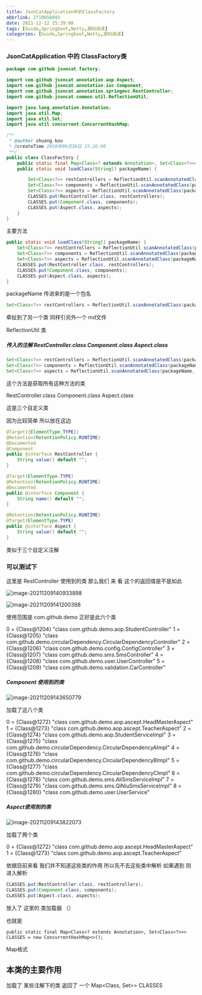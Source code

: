 ```yaml
---
title: JsonCatApplication中的ClassFactory
abbrlink: 2719058893
date: 2021-12-12 15:39:08
tags: [Guide,Springboot,Netty,源码阅读]
categories: [Guide,Springboot,Netty,源码阅读]
---
```



### JsonCatApplication   中的 ClassFactory类

```Java
package com.github.jsoncat.factory;

import com.github.jsoncat.annotation.aop.Aspect;
import com.github.jsoncat.annotation.ioc.Component;
import com.github.jsoncat.annotation.springmvc.RestController;
import com.github.jsoncat.common.util.ReflectionUtil;

import java.lang.annotation.Annotation;
import java.util.Map;
import java.util.Set;
import java.util.concurrent.ConcurrentHashMap;

/**
 * @author shuang.kou
 * @createTime 2020年09月30日 15:26:00
 **/
public class ClassFactory {
    public static final Map<Class<? extends Annotation>, Set<Class<?>>> CLASSES = new ConcurrentHashMap<>();
    public static void loadClass(String[] packageName) {

        Set<Class<?>> restControllers = ReflectionUtil.scanAnnotatedClass(packageName, RestController.class);
        Set<Class<?>> components = ReflectionUtil.scanAnnotatedClass(packageName, Component.class);
        Set<Class<?>> aspects = ReflectionUtil.scanAnnotatedClass(packageName, Aspect.class);
        CLASSES.put(RestController.class, restControllers);
        CLASSES.put(Component.class, components);
        CLASSES.put(Aspect.class, aspects);
    }
}

```





主要方法  

```java
public static void loadClass(String[] packageName) {
    Set<Class<?>> restControllers = ReflectionUtil.scanAnnotatedClass(packageName, RestController.class);
    Set<Class<?>> components = ReflectionUtil.scanAnnotatedClass(packageName, Component.class);
    Set<Class<?>> aspects = ReflectionUtil.scanAnnotatedClass(packageName, Aspect.class);
    CLASSES.put(RestController.class, restControllers);
    CLASSES.put(Component.class, components);
    CLASSES.put(Aspect.class, aspects);
}
```

packageName   传进来的是一个包名





```java
Set<Class<?>> restControllers = ReflectionUtil.scanAnnotatedClass(packageName, RestController.class);
```



牵扯到了另一个类  同样引另外一个 md文件

ReflectionUtil  类



##### 传入的注解  RestController.class    Component.class  Aspect.class

```java
Set<Class<?>> restControllers = ReflectionUtil.scanAnnotatedClass(packageName, RestController.class);
Set<Class<?>> components = ReflectionUtil.scanAnnotatedClass(packageName, Component.class);
Set<Class<?>> aspects = ReflectionUtil.scanAnnotatedClass(packageName, Aspect.class);
```

这个方法是获取所有这种方法的类

RestController.class    Component.class  Aspect.class

这是三个自定义类



因为比较简单  所以放在这边



```java
@Target({ElementType.TYPE})
@Retention(RetentionPolicy.RUNTIME)
@Documented
@Component
public @interface RestController {
    String value() default "";
}
```

```java
@Target(ElementType.TYPE)
@Retention(RetentionPolicy.RUNTIME)
@Documented
public @interface Component {
    String name() default "";
}
```

```java
@Retention(RetentionPolicy.RUNTIME)
@Target(ElementType.TYPE)
public @interface Aspect {
    String value() default "";
}
```

类似于三个自定义注解





### 可以测试下  

这里是   RestController 使用到的类   那么我们 来 看 这个的返回值是不是如此

![image-20211209140933898](https://qingyun-test.oss-cn-hangzhou.aliyuncs.com/img/image-20211209140933898.png?x-oss-process=style/qingyun)

![image-20211209141200398](https://qingyun-test.oss-cn-hangzhou.aliyuncs.com/img/image-20211209141200398.png?x-oss-process=style/qingyun)



使用范围是   com.github.demo  正好是此六个类

0 = {Class@1204} "class com.github.demo.aop.StudentController"
1 = {Class@1205} "class com.github.demo.circularDependency.CircularDependencyController"
2 = {Class@1206} "class com.github.demo.config.ConfigController"
3 = {Class@1207} "class com.github.demo.sms.SmsController"
4 = {Class@1208} "class com.github.demo.user.UserController"
5 = {Class@1209} "class com.github.demo.validation.CarController"





#####  Component  使用到的类   

![image-20211209143650779](https://qingyun-test.oss-cn-hangzhou.aliyuncs.com/img/image-20211209143650779.png?x-oss-process=style/qingyun)





加载了这八个类

0 = {Class@1272} "class com.github.demo.aop.ascept.HeadMasterAspect"
1 = {Class@1273} "class com.github.demo.aop.ascept.TeacherAspect"
2 = {Class@1274} "class com.github.demo.aop.StudentServiceImpl"
3 = {Class@1275} "class com.github.demo.circularDependency.CircularDependencyAImpl"
4 = {Class@1276} "class com.github.demo.circularDependency.CircularDependencyBImpl"
5 = {Class@1277} "class com.github.demo.circularDependency.CircularDependencyCImpl"
6 = {Class@1278} "class com.github.demo.sms.AliSmsServiceImpl"
7 = {Class@1279} "class com.github.demo.sms.QiNiuSmsServiceImpl"
8 = {Class@1280} "class com.github.demo.user.UserService"







#####  Aspect使用到的类

![image-20211209143822073](https://qingyun-test.oss-cn-hangzhou.aliyuncs.com/img/image-20211209143822073.png?x-oss-process=style/qingyun)



加载了两个类

0 = {Class@1272} "class com.github.demo.aop.ascept.HeadMasterAspect"
1 = {Class@1273} "class com.github.demo.aop.ascept.TeacherAspect"





依据目前来看  我们并不知道这些类的作用   所以先不去这些类中解析  如果遇到 则进入解析



```java
CLASSES.put(RestController.class, restControllers);
CLASSES.put(Component.class, components);
CLASSES.put(Aspect.class, aspects);
```



放入了  这里的 类加载器  （）

也就是

```
public static final Map<Class<? extends Annotation>, Set<Class<?>>> CLASSES = new ConcurrentHashMap<>();
```

Map格式



## 本类的主要作用

加载了 某些注解下的类  返回了 一个 Map<Class<? extends Annotation>, Set<Class<?>>> CLASSES